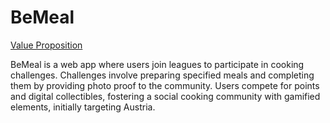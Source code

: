 # BeMeal
[Value Proposition](https://docs.google.com/document/d/1yCiTlyCzs5Xh76Sr9qxPXsAMTYLudvXjx2vBnH-TDuQ/edit?usp=sharing)

BeMeal is a web app where users join leagues to participate in cooking challenges. Challenges involve preparing specified meals and completing them by providing photo proof to the community. Users compete for points and digital collectibles, fostering a social cooking community with gamified elements, initially targeting Austria.
